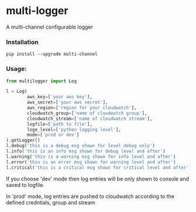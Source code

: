 # multi-logger
A multi-channel configurable logger 

### Installation
`pip install --upgrade multi-channel`

### Usage:
```python
from multilogger import Log

l = Log(
        aws_key=['your aws key'],
        aws_secret=['your aws secret'],
        aws_region=['region for your cloudwatch'],
        cloudwatch_group=['name of cloudwatch group'],
        cloudwatch_stream=['name of cloudwatch stream'],
        logfile=['path to file'],
        loge_level=['python logging level'],
        mode=['prod or dev']
).getLogger()
l.debug('this is a debug msg shown for level debug only')
l.info('this is an info msg shown for debug level and after')
l.warning('this is a warning msg shown for info level and after')
l.error('this is an error msg shown for warning level and after')
l.critical('this is a critical msg shown for critical level and after')
```

If you choose 'dev' mode then log entries will be only shown to console and saved to logfile.

In 'prod' mode, log entries are pushed to cloudwatch according to the defined credntials, group and stream

